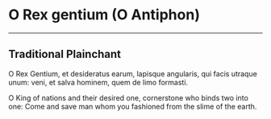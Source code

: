 # O Rex gentium (O Antiphon)

***

## Traditional Plainchant

O Rex Gentium,
et desideratus earum,
lapisque angularis,
qui facis utraque unum:
veni, et salva hominem,
quem de limo formasti.

O King of nations
and their desired one,
cornerstone
who binds two into one:
Come and save man
whom you fashioned 
from the slime of the earth.